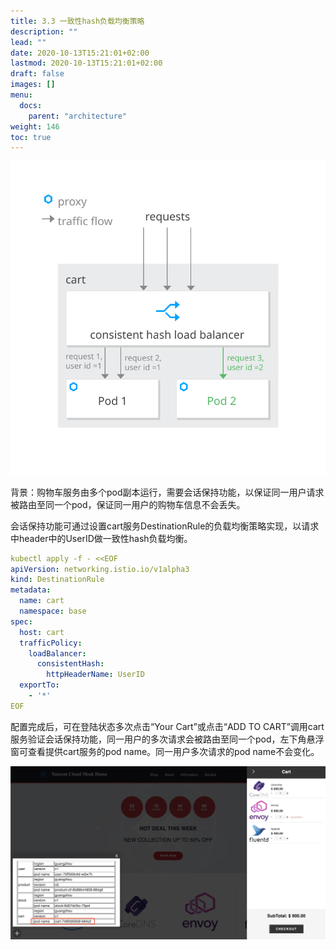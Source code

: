 ```yaml
---
title: 3.3 一致性hash负载均衡策略
description: ""
lead: ""
date: 2020-10-13T15:21:01+02:00
lastmod: 2020-10-13T15:21:01+02:00
draft: false
images: []
menu:
  docs:
    parent: "architecture"
weight: 146
toc: true
---
```



<img src="/images/netCommunication/3-3-1.svg"></img>

背景：购物车服务由多个pod副本运行，需要会话保持功能，以保证同一用户请求被路由至同一个pod，保证同一用户的购物车信息不会丢失。

会话保持功能可通过设置cart服务DestinationRule的负载均衡策略实现，以请求中header中的UserID做一致性hash负载均衡。

```yaml
kubectl apply -f - <<EOF
apiVersion: networking.istio.io/v1alpha3
kind: DestinationRule
metadata:
  name: cart
  namespace: base
spec:
  host: cart
  trafficPolicy:
    loadBalancer:
      consistentHash:
        httpHeaderName: UserID
  exportTo:
    - '*'
EOF
```

配置完成后，可在登陆状态多次点击“Your Cart”或点击“ADD TO CART”调用cart服务验证会话保持功能，同一用户的多次请求会被路由至同一个pod，左下角悬浮窗可查看提供cart服务的pod name。同一用户多次请求的pod name不会变化。

<img src="/images/netCommunication/3-3-2.png"></img>